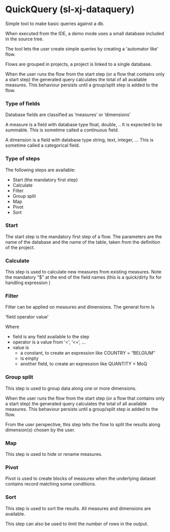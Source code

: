 # QuickQuery (sl-xj-dataquery)

Simple tool to make basic queries against a db.

When executed from the IDE, a demo mode uses a small database included in the source tree.

The tool lets the user create simple queries by creating a 'automator like' flow.

Flows are grouped in projects, a project is linked to a single database.

When the user runs the flow from the start step (or a flow that contains only a start step) the generated query calculates the total of all available measures. This behaviour persists until a group/split step is added to the flow.



### Type of fields
Database fields are classified as ‘measures’ or ‘dimensions’

A measure is a field with database type float, double, .. It is expected to be summable. This is sometime called a continuous field.

A dimension is a field with database type string, text, integer, … This is sometime called a categorical field.


### Type of steps

The following steps are available:

- Start (the mandatory first step)
- Calculate
- Filter
- Group split
- Map
- Pivot
- Sort


### Start

The start step is the mandatory first step of a flow. The parameters are the name of the database and the name of the table, taken from the definition of the project.


### Calculate

This step is used to calculate new measures from existing measures. Note the mandatory “$” at the end of the field names (this is a quick/dirty fix for handling expression )


### Filter

Filter can be applied on measures and dimensions. The general form
Is 

 ‘field  operator value’

Where 

- field is any field available to the step
- operator is a value from ‘<‘, ‘<=‘, …
- value is 
	- a constant, to create an expression like COUNTRY = “BELGIUM”
	- is empty
	- another field, to create an expression like QUANTITY < MoQ



### Group split
This step is used to group data along one or more dimensions. 

When the user runs the flow from the start step (or a flow that contains only a start step) the generated query calculates the total of all available measures. This behaviour persists until a group/split step is added to the flow.

From the user perspective, this step tells the flow to split the results along dimension(s) chosen by the user.


### Map

This step is used to hide or rename measures.


### Pivot
Pivot is used to create blocks of measures when the underlying dataset contains record matching some conditions.




### Sort
This step is used to sort the results. All measures and dimensions are available. 

This step can also be used to limit the number of rows in the output.




